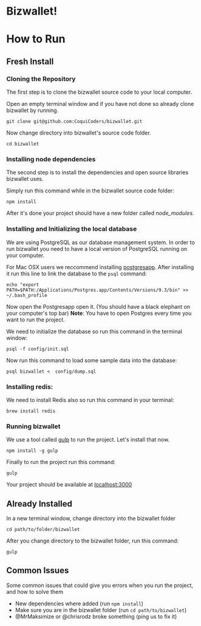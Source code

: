 # Bizwallet!

# How to Run

## Fresh Install

### Cloning the Repository

The first step is to clone the bizwallet source code to your local computer.

Open an empty terminal window and if you have not done so already clone bizwallet by running.

```
git clone git@github.com:CoquiCoders/bizwallet.git
```

Now change directory into bizwallet's source code folder.

```
cd bizwallet
```

### Installing node dependencies

The second step is to install the dependencies and open source libraries bizwallet uses.

Simply run this command while in the bizwallet source code folder:

```
npm install
```

After it's done your project should have a new folder called *node_modules*.

### Installing and Initializing the local database

We are using PostgreSQL as our database management system. In order to run bizwallet you need to have a local version of PostgreSQL running on your computer.

For Mac OSX users we reccommend installing [postgresapp](http://postgresapp.com). After installing it run this line to link the database to the `psql` command:

```
echo "export PATH=$PATH:/Applications/Postgres.app/Contents/Versions/9.3/bin" >> ~/.bash_profile
```

Now open the Postgresapp open it. (You should have a black elephant on your computer's top bar)
**Note**: You have to open Postgres every time you want to run the project.

We need to initialize the database so run this command in the terminal window:

```
psql -f config/init.sql
```

Now run this command to load some sample data into the database:

```
psql bizwallet <  config/dump.sql
```

### Installing redis:

We need to install Redis also so run this command in your terminal:

```
brew install redis
```

### Running bizwallet

We use a tool called [gulp](http://gulpjs.com/) to run the project. Let's install that now.

```
npm install -g gulp
```

Finally to run the project run this command:

```
gulp
```

Your project should be available at [localhost:3000](http://localhost:3000)

## Already Installed

In a new terminal window, change directory into the bizwallet folder

```
cd path/to/folder/bizwallet
```

After you change directory to the bizwallet folder, run this command:

```
gulp
```

## Common Issues

Some common issues that could give you errors when you run the project, and how to solve them

* New dependencies where added (run `npm install`)
* Make sure you are in the bizwallet folder (run `cd path/to/bizwallet`)
* @MrMaksimize or @chrisrodz broke something (ping us to fix it)
